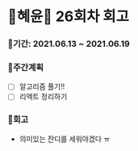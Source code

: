 # 🌼혜윤🌼 26회차 회고

### 🥕기간: 2021.06.13 ~ 2021.06.19

### 🍆주간계획

- [ ] 알고리즘 풀기!!
- [ ] 리엑트 정리하기

### 🥦회고

- 의미있는 잔디를 세워야겠다 ㅠ



